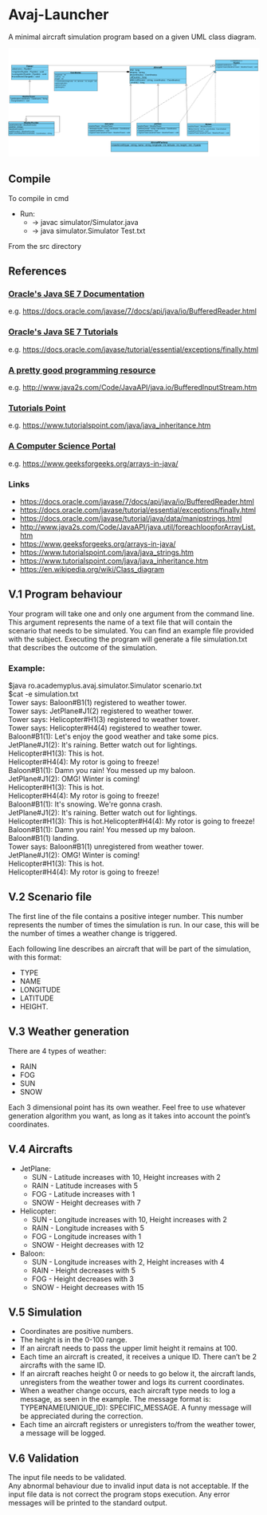 # Avaj-Launcher
A minimal aircraft simulation program based on a given UML class diagram. 

![Avaj Launcher UML](./images/avaj_uml.png)

## Compile
To compile in cmd  
* Run:  
   + -> javac simulator/Simulator.java  
   + -> java simulator.Simulator Test.txt  

From the src directory   

## References

### [Oracle's Java SE 7 Documentation](https://docs.oracle.com/javase/7/docs/api/)  
e.g. https://docs.oracle.com/javase/7/docs/api/java/io/BufferedReader.html

### [Oracle's Java SE 7 Tutorials](https://docs.oracle.com/javase/tutorial/essential/)  
e.g. https://docs.oracle.com/javase/tutorial/essential/exceptions/finally.html

### [A pretty good programming resource](http://www.java2s.com/)
e.g. http://www.java2s.com/Code/JavaAPI/java.io/BufferedInputStream.htm

### [Tutorials Point](https://www.tutorialspoint.com/java/index.htm)
e.g. https://www.tutorialspoint.com/java/java_inheritance.htm

### [A Computer Science Portal](http://www.java2s.com/)
e.g. https://www.geeksforgeeks.org/arrays-in-java/

### Links  
*   https://docs.oracle.com/javase/7/docs/api/java/io/BufferedReader.html  
*   https://docs.oracle.com/javase/tutorial/essential/exceptions/finally.html  
*   https://docs.oracle.com/javase/tutorial/java/data/manipstrings.html  
*   http://www.java2s.com/Code/JavaAPI/java.util/foreachloopforArrayList.htm  
*   https://www.geeksforgeeks.org/arrays-in-java/  
*   https://www.tutorialspoint.com/java/java_strings.htm  
*   https://www.tutorialspoint.com/java/java_inheritance.htm  
*   https://en.wikipedia.org/wiki/Class_diagram  

## V.1 Program behaviour

Your program will take one and only one argument from the command line. This argument
represents the name of a text file that will contain the scenario that needs to be
simulated. You can find an example file provided with the subject.
Executing the program will generate a file simulation.txt that describes the outcome
of the simulation.

### Example:
$java ro.academyplus.avaj.simulator.Simulator scenario.txt  
$cat -e simulation.txt  
Tower says: Baloon#B1(1) registered to weather tower.  
Tower says: JetPlane#J1(2) registered to weather tower.  
Tower says: Helicopter#H1(3) registered to weather tower.  
Tower says: Helicopter#H4(4) registered to weather tower.  
Baloon#B1(1): Let's enjoy the good weather and take some pics.  
JetPlane#J1(2): It's raining. Better watch out for lightings.  
Helicopter#H1(3): This is hot.  
Helicopter#H4(4): My rotor is going to freeze!  
Baloon#B1(1): Damn you rain! You messed up my baloon.  
JetPlane#J1(2): OMG! Winter is coming!  
Helicopter#H1(3): This is hot.  
Helicopter#H4(4): My rotor is going to freeze!  
Baloon#B1(1): It's snowing. We're gonna crash.  
JetPlane#J1(2): It's raining. Better watch out for lightings.  
Helicopter#H1(3): This is hot.Helicopter#H4(4): My rotor is going to freeze!  
Baloon#B1(1): Damn you rain! You messed up my baloon.  
Baloon#B1(1) landing.  
Tower says: Baloon#B1(1) unregistered from weather tower.  
JetPlane#J1(2): OMG! Winter is coming!  
Helicopter#H1(3): This is hot.  
Helicopter#H4(4): My rotor is going to freeze!  

## V.2 Scenario file

The first line of the file contains a positive integer number. This number represents the
number of times the simulation is run. In our case, this will be the number of times a
weather change is triggered.

Each following line describes an aircraft that will be part of the simulation, with this
format: 
- TYPE 
- NAME 
- LONGITUDE 
- LATITUDE
- HEIGHT.

## V.3 Weather generation

There are 4 types of weather:
- RAIN
- FOG
- SUN
- SNOW

Each 3 dimensional point has its own weather. Feel free to use whatever generation
algorithm you want, as long as it takes into account the point’s coordinates.

## V.4 Aircrafts
- JetPlane:
    - SUN - Latitude increases with 10, Height increases with 2
    - RAIN - Latitude increases with 5
    - FOG - Latitude increases with 1
    - SNOW - Height decreases with 7
- Helicopter:
    - SUN - Longitude increases with 10, Height increases with 2
    - RAIN - Longitude increases with 5
    - FOG - Longitude increases with 1
    - SNOW - Height decreases with 12
- Baloon:
    - SUN - Longitude increases with 2, Height increases with 4
    - RAIN - Height decreases with 5
    - FOG - Height decreases with 3
    - SNOW - Height decreases with 15

## V.5 Simulation

- Coordinates are positive numbers.
- The height is in the 0-100 range.
- If an aircraft needs to pass the upper limit height it remains at 100.
- Each time an aircraft is created, it receives a unique ID. There can’t be 2 aircrafts
with the same ID.
- If an aircraft reaches height 0 or needs to go below it, the aircraft lands, unregisters
from the weather tower and logs its current coordinates.
- When a weather change occurs, each aircraft type needs to log a message, as seen in
the example. The message format is: TYPE#NAME(UNIQUE_ID): SPECIFIC_MESSAGE.
A funny message will be appreciated during the correction.
- Each time an aircraft registers or unregisters to/from the weather tower, a message
will be logged.

## V.6 Validation
The input file needs to be validated.  
Any abnormal behaviour due to invalid input data
is not acceptable. If the input file data is not correct the program stops execution. Any
error messages will be printed to the standard output.